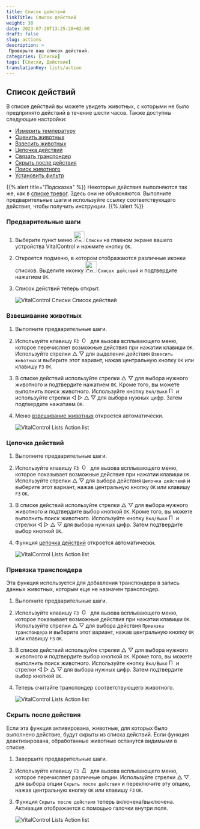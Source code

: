 ```yaml
---
title: Список действий
linkTitle: Список действий
weight: 30
date: 2023-07-28T13:25:28+02:00
draft: false
slug: actions
description: >
 Проверьте ваш список действий.
categories: [Списки]
tags: [Списки, Действие]
translationKey: lists/action
---
```

## Список действий

В списке действий вы можете увидеть животных, с которыми не было предпринято действий в течение шести часов. Также доступны следующие настройки:

- [Измерить температуру](../alarm/#измерение-температуры)
- [Оценить животных](../alarm/#оценка-состояния-животного)
- [Взвесить животных](#взвешивание-животных)
- [Цепочка действий](#цепочка-действий)
- [Связать транспондер](#привязка-транспондера)
- [Скрыть после действия](#скрыть-после-действия)
- [Поиск животного](../alarm/#поиск-животного)
- [Установить фильтр](../alarm/#поиск-животного)

{{% alert title="Подсказка" %}}
Некоторые действия выполняются так же, как в [списке тревог](../alarm). Здесь они не объясняются. Выполните предварительные шаги и используйте ссылку соответствующего действия, чтобы получить инструкции.
{{% /alert %}}

### Предварительные шаги

1. Выберите пункт меню <img src="/icons/main/lists.svg" width="28" align="bottom" alt="Списки" />  `Списки` на главном экране вашего устройства VitalControl и нажмите кнопку `OK`.

2. Откроется подменю, в котором отображаются различные иконки списков. Выделите иконку <img src="/icons/lists/actionlist.svg" width="30" align="bottom" alt="Список действий" /> `Список действий` и подтвердите нажатием `OK`.

3. Список действий теперь открыт.

   ![VitalControl Списки Список действий](../images/firststeps3.png "Предварительные шаги")

### Взвешивание животных

1. Выполните предварительные шаги.

2. Используйте клавишу `F3` &nbsp;<img src="/icons/footer/open-popup.svg" width="15" align="bottom" alt="Открыть всплывающее окно" />&nbsp; для вызова всплывающего меню, которое перечисляет возможные действия при нажатии клавиши `OK`. Используйте стрелки △ ▽ для выделения действия `Взвесить животных` и выберите этот вариант, нажав центральную кнопку `OK` или клавишу `F3` `OK`.

3. В списке действий используйте стрелки △ ▽ для выбора нужного животного и подтвердите нажатием `OK`. Кроме того, вы можете выполнить поиск животного. Используйте кнопку `Вкл/Выкл` <img src="/icons/footer/search.svg" width="15" align="bottom" alt="Поиск" /> и используйте стрелки ◁ ▷ △ ▽ для выбора нужных цифр. Затем подтвердите нажатием `OK`.

4. Меню [взвешивание животных](..) откроется автоматически.

   ![VitalControl Lists Action list](../images/weightanimals.png "Взвешивание животных")

### Цепочка действий

1. Выполните предварительные шаги.

2. Используйте клавишу `F3` &nbsp;<img src="/icons/footer/open-popup.svg" width="15" align="bottom" alt="Открыть всплывающее окно" />&nbsp; для вызова всплывающего меню, которое показывает возможные действия при нажатии клавиши `OK`. Используйте стрелки △ ▽ для выбора действия `Цепочка действий` и выберите этот вариант, нажав центральную кнопку `OK` или клавишу `F3` `OK`.

3. В списке действий используйте стрелки △ ▽ для выбора нужного животного и подтвердите выбор кнопкой `OK`. Кроме того, вы можете выполнить поиск животного. Используйте кнопку `Вкл/Выкл` <img src="/icons/footer/search.svg" width="15" align="bottom" alt="Поиск" /> и стрелки ◁ ▷ △ ▽ для выбора нужных цифр. Затем подтвердите выбор кнопкой `OK`.

4. Функция [цепочка действий](../../chain-of-actions) откроется автоматически.

   ![VitalControl Lists Action list](../images/chainofaction.png "Цепочка действий")

### Привязка транспондера

Эта функция используется для добавления транспондера в запись данных животных, которым еще не назначен транспондер.

1. Выполните предварительные шаги.

2. Используйте клавишу `F3` &nbsp;<img src="/icons/footer/open-popup.svg" width="15" align="bottom" alt="Открыть всплывающее окно" />&nbsp; для вызова всплывающего меню, которое показывает возможные действия при нажатии клавиши `OK`. Используйте стрелки △ ▽ для выбора действия `Привязка транспондера` и выберите этот вариант, нажав центральную кнопку `OK` или клавишу `F3` `OK`.

3. В списке действий используйте стрелки △ ▽ для выбора нужного животного и подтвердите выбор кнопкой `OK`. Кроме того, вы можете выполнить поиск животного. Используйте кнопку `Вкл/Выкл` <img src="/icons/footer/search.svg" width="15" align="bottom" alt="Поиск" /> и стрелки ◁ ▷ △ ▽ для выбора нужных цифр. Затем подтвердите выбор кнопкой `OK`.

4. Теперь считайте транспондер соответствующего животного.

   ![VitalControl Lists Action list](../images/linktransponder.png "Привязка транспондера")

### Скрыть после действия

Если эта функция активирована, животные, для которых было выполнено действие, будут скрыты из списка действий. Если функция деактивирована, обработанные животные останутся видимыми в списке.

1. Завершите предварительные шаги.

2. Используйте клавишу `F3` &nbsp;<img src="/icons/footer/open-popup.svg" width="15" align="bottom" alt="Действия" />&nbsp; для вызова всплывающего меню, которое перечисляет различные опции. Используйте стрелки △ ▽ для выбора опции `Скрыть после действия` и переключите эту опцию, нажав центральную кнопку `OK` или клавишу `F3` `OK`.

3. Функция `Скрыть после действия` теперь включена/выключена. Активация отображается с помощью галочки внутри поля.

   ![VitalControl Lists Action list](../images/hideafteraction.png "Скрыть после действия")
